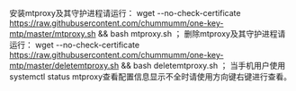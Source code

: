 安装mtproxy及其守护进程请运行：
wget --no-check-certificate https://raw.githubusercontent.com/chummumm/one-key-mtp/master/mtproxy.sh && bash mtproxy.sh  ；
删除mtproxy及其守护进程请运行：
wget --no-check-certificate https://raw.githubusercontent.com/chummumm/one-key-mtp/master/deletemtproxy.sh && bash deletemtproxy.sh ；
当手机用户使用systemctl status mtproxy查看配置信息显示不全时请使用方向键右键进行查看。
